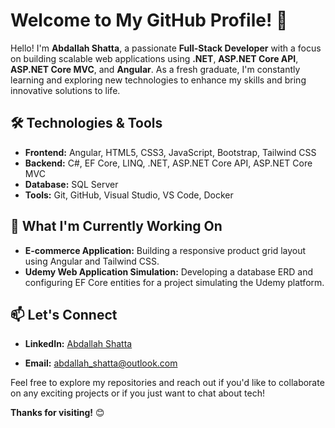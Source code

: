 # Welcome to My GitHub Profile! 👋

Hello! I'm **Abdallah Shatta**, a passionate **Full-Stack Developer** with a focus on building scalable web applications using **.NET**, **ASP.NET Core API**, **ASP.NET Core MVC**, and **Angular**. As a fresh graduate, I'm constantly learning and exploring new technologies to enhance my skills and bring innovative solutions to life.

## 🛠️ Technologies & Tools

- **Frontend:** Angular, HTML5, CSS3, JavaScript, Bootstrap, Tailwind CSS
- **Backend:** C#, EF Core, LINQ, .NET, ASP.NET Core API, ASP.NET Core MVC 
- **Database:** SQL Server
- **Tools:** Git, GitHub, Visual Studio, VS Code, Docker

## 🌱 What I'm Currently Working On

- **E-commerce Application:** Building a responsive product grid layout using Angular and Tailwind CSS.
- **Udemy Web Application Simulation:** Developing a database ERD and configuring EF Core entities for a project simulating the Udemy platform.

<!--## 🚀 Projects

- **[Project 1](#):** Brief description of the project.
- **[Project 2](#):** Brief description of the project.
-->
## 📫 Let's Connect

- **LinkedIn:** [Abdallah Shatta](https://www.linkedin.com/in/abdallah-shatta55/)
<!--- **Upwork:** [Your Upwork Profile](#)-->
- **Email:** [abdallah_shatta@outlook.com](mailto:abdallah_shatta@outlook.com)

Feel free to explore my repositories and reach out if you'd like to collaborate on any exciting projects or if you just want to chat about tech!

**Thanks for visiting!** 😊

